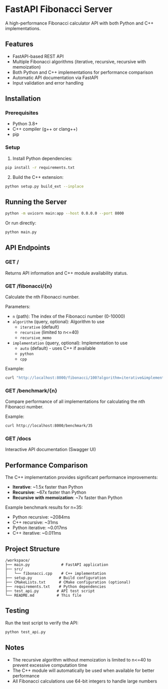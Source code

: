 # FastAPI Fibonacci Server

A high-performance Fibonacci calculator API with both Python and C++ implementations.

## Features

- FastAPI-based REST API
- Multiple Fibonacci algorithms (iterative, recursive, recursive with memoization)
- Both Python and C++ implementations for performance comparison
- Automatic API documentation via FastAPI
- Input validation and error handling

## Installation

### Prerequisites
- Python 3.8+
- C++ compiler (g++ or clang++)
- pip

### Setup

1. Install Python dependencies:
```bash
pip install -r requirements.txt
```

2. Build the C++ extension:
```bash
python setup.py build_ext --inplace
```

## Running the Server

```bash
python -m uvicorn main:app --host 0.0.0.0 --port 8000
```

Or run directly:
```bash
python main.py
```

## API Endpoints

### GET /
Returns API information and C++ module availability status.

### GET /fibonacci/{n}
Calculate the nth Fibonacci number.

Parameters:
- `n` (path): The index of the Fibonacci number (0-10000)
- `algorithm` (query, optional): Algorithm to use
  - `iterative` (default)
  - `recursive` (limited to n<=40)
  - `recursive_memo`
- `implementation` (query, optional): Implementation to use
  - `auto` (default) - uses C++ if available
  - `python`
  - `cpp`

Example:
```bash
curl "http://localhost:8000/fibonacci/100?algorithm=iterative&implementation=cpp"
```

### GET /benchmark/{n}
Compare performance of all implementations for calculating the nth Fibonacci number.

Example:
```bash
curl http://localhost:8000/benchmark/35
```

### GET /docs
Interactive API documentation (Swagger UI)

## Performance Comparison

The C++ implementation provides significant performance improvements:

- **Iterative**: ~1.5x faster than Python
- **Recursive**: ~67x faster than Python
- **Recursive with memoization**: ~7x faster than Python

Example benchmark results for n=35:
- Python recursive: ~2084ms
- C++ recursive: ~31ms
- Python iterative: ~0.017ms
- C++ iterative: ~0.011ms

## Project Structure

```
/workspace/
├── main.py              # FastAPI application
├── src/
│   └── fibonacci.cpp    # C++ implementation
├── setup.py            # Build configuration
├── CMakeLists.txt      # CMake configuration (optional)
├── requirements.txt    # Python dependencies
├── test_api.py        # API test script
└── README.md          # This file
```

## Testing

Run the test script to verify the API:
```bash
python test_api.py
```

## Notes

- The recursive algorithm without memoization is limited to n<=40 to prevent excessive computation time
- The C++ module will automatically be used when available for better performance
- All Fibonacci calculations use 64-bit integers to handle large numbers